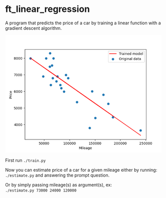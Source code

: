 # ft_linear_regression

A program that predicts the price of a car by training a linear function with a gradient descent algorithm.

![Results from model training](results.png)

First run `./train.py`

Now you can estimate price of a car for a given mileage either by running:\
`./estimate.py` and answering the prompt question.

Or by simply passing mileage(s) as argument(s), ex:\
`./estimate.py 73000 24000 120000`